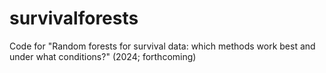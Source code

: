 # survivalforests
Code for "Random forests for survival data: which methods work best and under what conditions?" (2024; forthcoming)
